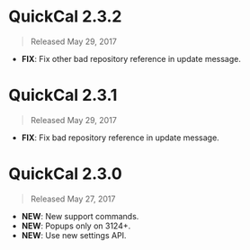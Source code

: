 # QuickCal 2.3.2

> Released May 29, 2017

- **FIX**: Fix other bad repository reference in update message.

# QuickCal 2.3.1

> Released May 29, 2017

- **FIX**: Fix bad repository reference in update message.

# QuickCal 2.3.0

> Released May 27, 2017

- **NEW**: New support commands.
- **NEW**: Popups only on 3124+.
- **NEW**: Use new settings API.
